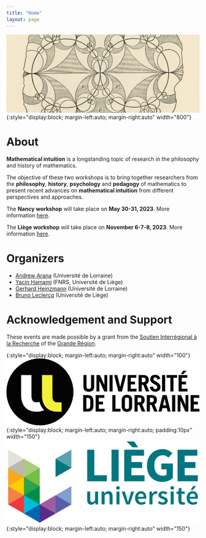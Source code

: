 ```yaml
---
title: "Home"
layout: page
---
```


![title](/assets/img/poincare.jpg){:style="display:block; margin-left:auto; margin-right:auto" width="800"}

# About

**Mathematical intuition** is a longstanding topic of research in the philosophy and history of mathematics.

The objective of these two workshops is to bring together researchers from the **philosophy**, **history**, **psychology** and **pedagogy** of mathematics to present recent advances on **mathematical intuition** from different perspectives and approaches.

The **Nancy workshop** will take place on **May 30-31, 2023**. More information [here](/mathematical-intuition-workshops/nancy-edition/).

The **Liège workshop** will take place on **November 6-7-8, 2023**. More information [here](/mathematical-intuition-workshops/liege-edition/).

# Organizers

- [Andrew Arana](http://poincare.univ-lorraine.fr/fr/membre-titulaire/andrew-arana) (Université de Lorraine)
- [Yacin Hamami](https://www.yacinhamami.com/) (FNRS, Université de Liège)
- [Gerhard Heinzmann](https://poincare.univ-lorraine.fr/fr/membre-titulaire/gerhard-heinzmann) (Université de Lorraine)
- [Bruno Leclercq](https://www.uliege.be/cms/c_9054334/fr/repertoire?uid=u015356) (Université de Liège)

# Acknowledgement and Support

These events are made possible by a grant from the [Soutien Interrégional à la Recherche](https://www.granderegion.net/Actualites/2022/Appel-a-candidature-soutien-interregional-a-la-recherche) of the [Grande Région](https://www.granderegion.net/).

{:style="display:block; margin-left:auto; margin-right:auto" width="100"}
![title](/assets/img/logo-ulorraine.png){:style="display:block; margin-left:auto; margin-right:auto; padding:10px" width="150"}
![title](/assets/img/logo-uliege.png){:style="display:block; margin-left:auto; margin-right:auto" width="150"}
